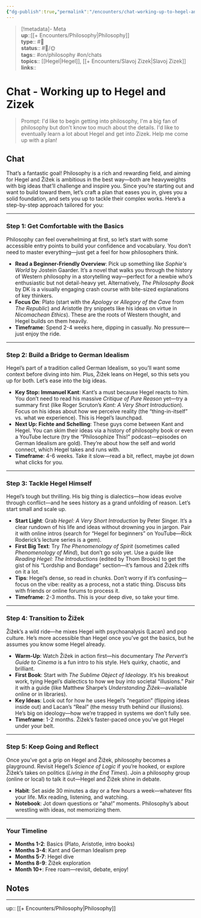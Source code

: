 ```yaml
---
{"dg-publish":true,"permalink":"/encounters/chat-working-up-to-hegel-and-zizek/","title":"Chat - Working up to Hegel and Zizek","tags":["📝","📝/🌞","on/chats","on/philosophy"]}
---
```



> [!metadata]- Meta  
> **up**::[[+ Encounters/Philosophy\|Philosophy]]  
> **type**:: #📝  
> **status**:: #📝/🌞  
> **tags**:: #on/philosophy #on/chats  
> **topics**:: [[Hegel\|Hegel]], [[+ Encounters/Slavoj Zizek\|Slavoj Zizek]]  
> **links**::

# Chat - Working up to Hegel and Zizek

> Prompt: I'd like to begin getting into philosophy, I'm a big fan of philosophy but don't know too much about the details. I'd like to eventually learn a lot about Hegel and get into Zizek. Help me come up with a plan!

## Chat

That’s a fantastic goal! Philosophy is a rich and rewarding field, and aiming for Hegel and Žižek is ambitious in the best way—both are heavyweights with big ideas that’ll challenge and inspire you. Since you’re starting out and want to build toward them, let’s craft a plan that eases you in, gives you a solid foundation, and sets you up to tackle their complex works. Here’s a step-by-step approach tailored for you:

---

### Step 1: Get Comfortable with the Basics
Philosophy can feel overwhelming at first, so let’s start with some accessible entry points to build your confidence and vocabulary. You don’t need to master everything—just get a feel for how philosophers think.

- **Read a Beginner-Friendly Overview**: Pick up something like *Sophie's World* by Jostein Gaarder. It’s a novel that walks you through the history of Western philosophy in a storytelling way—perfect for a newbie who’s enthusiastic but not detail-heavy yet. Alternatively, *The Philosophy Book* by DK is a visually engaging crash course with bite-sized explanations of key thinkers.
- **Focus On**: Plato (start with the *Apology* or *Allegory of the Cave* from *The Republic*) and Aristotle (try snippets like his ideas on virtue in *Nicomachean Ethics*). These are the roots of Western thought, and Hegel builds on them heavily.
- **Timeframe**: Spend 2-4 weeks here, dipping in casually. No pressure—just enjoy the ride.

---

### Step 2: Build a Bridge to German Idealism
Hegel’s part of a tradition called German Idealism, so you’ll want some context before diving into him. Plus, Žižek leans on Hegel, so this sets you up for both. Let’s ease into the big ideas.

- **Key Stop: Immanuel Kant**: Kant’s a must because Hegel reacts to him. You don’t need to read his massive *Critique of Pure Reason* yet—try a summary first (like Roger Scruton’s *Kant: A Very Short Introduction*). Focus on his ideas about how we perceive reality (the “thing-in-itself” vs. what we experience). This is Hegel’s launchpad.
- **Next Up: Fichte and Schelling**: These guys come between Kant and Hegel. You can skim their ideas via a history of philosophy book or even a YouTube lecture (try the “Philosophize This!” podcast—episodes on German Idealism are gold). They’re about how the self and world connect, which Hegel takes and runs with.
- **Timeframe**: 4-6 weeks. Take it slow—read a bit, reflect, maybe jot down what clicks for you.

---

### Step 3: Tackle Hegel Himself
Hegel’s tough but thrilling. His big thing is dialectics—how ideas evolve through conflict—and he sees history as a grand unfolding of reason. Let’s start small and scale up.

- **Start Light**: Grab *Hegel: A Very Short Introduction* by Peter Singer. It’s a clear rundown of his life and ideas without drowning you in jargon. Pair it with online intros (search for “Hegel for beginners” on YouTube—Rick Roderick’s lecture series is a gem).
- **First Big Text**: Try *The Phenomenology of Spirit* (sometimes called *Phenomenology of Mind*), but don’t go solo yet. Use a guide like *Reading Hegel: The Introductions* (edited by Thom Brooks) to get the gist of his “Lordship and Bondage” section—it’s famous and Žižek riffs on it a lot.
- **Tips**: Hegel’s dense, so read in chunks. Don’t worry if it’s confusing—focus on the vibe: reality as a process, not a static thing. Discuss bits with friends or online forums to process it.
- **Timeframe**: 2-3 months. This is your deep dive, so take your time.

---

### Step 4: Transition to Žižek
Žižek’s a wild ride—he mixes Hegel with psychoanalysis (Lacan) and pop culture. He’s more accessible than Hegel once you’ve got the basics, but he assumes you know some Hegel already.

- **Warm-Up**: Watch Žižek in action first—his documentary *The Pervert’s Guide to Cinema* is a fun intro to his style. He’s quirky, chaotic, and brilliant.
- **First Book**: Start with *The Sublime Object of Ideology*. It’s his breakout work, tying Hegel’s dialectics to how we buy into societal “illusions.” Pair it with a guide (like Matthew Sharpe’s *Understanding Žižek*—available online or in libraries).
- **Key Ideas**: Look out for how he uses Hegel’s “negation” (flipping ideas inside out) and Lacan’s “Real” (the messy truth behind our illusions). He’s big on ideology—how we’re trapped in systems we don’t fully see.
- **Timeframe**: 1-2 months. Žižek’s faster-paced once you’ve got Hegel under your belt.

---

### Step 5: Keep Going and Reflect
Once you’ve got a grip on Hegel and Žižek, philosophy becomes a playground. Revisit Hegel’s *Science of Logic* if you’re hooked, or explore Žižek’s takes on politics (*Living in the End Times*). Join a philosophy group (online or local) to talk it out—Hegel and Žižek shine in debate.

- **Habit**: Set aside 30 minutes a day or a few hours a week—whatever fits your life. Mix reading, listening, and watching.
- **Notebook**: Jot down questions or “aha!” moments. Philosophy’s about wrestling with ideas, not memorizing them.

---

### Your Timeline
- **Months 1-2**: Basics (Plato, Aristotle, intro books)
- **Months 3-4**: Kant and German Idealism prep
- **Months 5-7**: Hegel dive
- **Months 8-9**: Žižek exploration
- **Month 10+**: Free roam—revisit, debate, enjoy!

## Notes

---
up:: [[+ Encounters/Philosophy\|Philosophy]]

